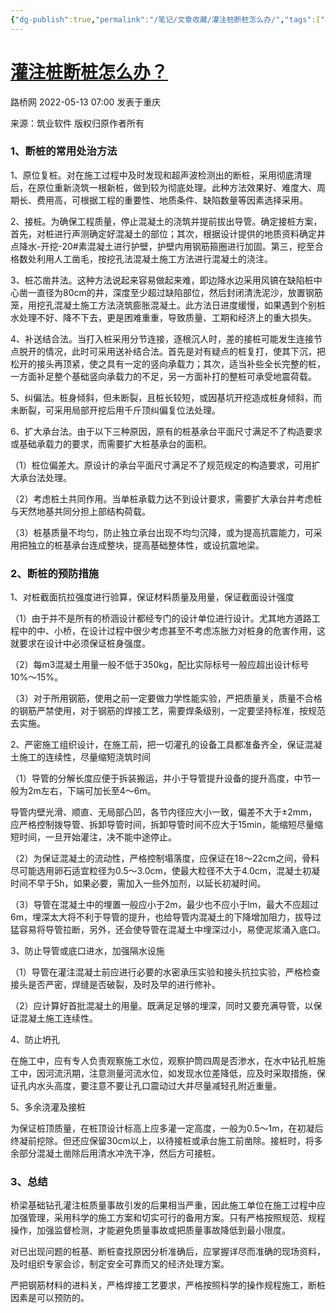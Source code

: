 ```yaml
---
{"dg-publish":true,"permalink":"/笔记/文章收藏/灌注桩断桩怎么办/","tags":["断桩 土木 钻孔灌注桩"],"noteIcon":"","created":"","updated":""}
---
```


# [灌注桩断桩怎么办？](https://mp.weixin.qq.com/s/UQpUeZ5qt1rRgVsQudL6-g)


路桥网 2022-05-13 07:00 发表于重庆

来源：筑业软件  版权归原作者所有

### 1、断桩的常用处治方法

1、原位复桩。对在施工过程中及时发现和超声波检测出的断桩，采用彻底清理后，在原位重新浇筑一根新桩，做到较为彻底处理。此种方法效果好、难度大、周期长、费用高，可根据工程的重要性、地质条件、缺陷数量等因素选择采用。

2、接桩。为确保工程质量，停止混凝土的浇筑并提前拔出导管。确定接桩方案，首先，对桩进行声测确定好混凝土的部位；其次，根据设计提供的地质资料确定井点降水-开挖-20#素混凝土进行护壁，护壁内用钢筋箍圈进行加固。第三，挖至合格数处利用人工凿毛，按挖孔法混凝土施工方法进行混凝土的浇注。

3、桩芯凿井法。这种方法说起来容易做起来难，即边降水边采用风镐在缺陷桩中心凿一直径为80cm的井，深度至少超过缺陷部位，然后封闭清洗泥沙，放置钢筋笼，用挖孔混凝土施工方法浇筑膨胀混凝土。此方法日进度缓慢，如果遇到个别桩水处理不好、降不下去，更是困难重重，导致质量、工期和经济上的重大损失。

4、补送结合法。当打入桩采用分节连接，逐根沉人时，差的接桩可能发生连接节点脱开的情况，此时可采用送补结合法。首先是对有疑点的桩复打，使其下沉，把松开的接头再顶紧，使之具有一定的竖向承载力；其次，适当补些全长完整的桩，一方面补足整个基础竖向承载力的不足，另一方面补打的整桩可承受地震荷载。

5、纠偏法。桩身倾斜，但未断裂，且桩长较短，或因基坑开挖造成桩身倾斜，而未断裂，可采用局部开挖后用千斤顶纠偏复位法处理。

6、扩大承台法。由于以下三种原因，原有的桩基承台平面尺寸满足不了构造要求或基础承载力的要求，而需要扩大桩基承台的面积。

（1）桩位偏差大。原设计的承台平面尺寸满足不了规范规定的构造要求，可用扩大承台法处理。

（2）考虑桩土共同作用。当单桩承载力达不到设计要求，需要扩大承台并考虑桩与天然地基共同分担上部结构荷载。

（3）桩基质量不均匀，防止独立承台出现不均匀沉降，或为提高抗震能力，可采用把独立的桩基承台连成整块，提高基础整体性，或设抗震地梁。

### 2、断桩的预防措施

1、对桩截面抗拉强度进行验算，保证材料质量及用量，保证截面设计强度

（1）由于并不是所有的桥涵设计都经专门的设计单位进行设计。尤其地方道路工程中的中、小桥，在设计过程中很少考虑甚至不考虑冻胀力对桩身的危害作用，这就要求在设计中必须保证桩身强度。

（2）每m3混凝土用量一般不低于350kg，配比实际标号一般应超出设计标号10%～15%。

（3）对于所用钢筋，使用之前一定要做力学性能实验，严把质量关，质量不合格的钢筋严禁使用，对于钢筋的焊接工艺，需要焊条级别，一定要坚持标准，按规范去实施。

2、严密施工组织设计，在施工前，把一切灌孔的设备工具都准备齐全，保证混凝土施工的连续性，尽量缩短浇筑时间

（1）导管的分解长度应便于拆装搬运，并小于导管提升设备的提升高度，中节一般为2m左右，下端可加长至4～6m。

导管内壁光滑、顺直、无局部凸凹，各节内径应大小一致，偏差不大于±2mm，应严格控制拨导管、拆卸导管时间，拆卸导管时间不应大于15min，能缩短尽量缩短时间，一旦开始灌注，决不能中途停止。

（2）为保证混凝土的流动性，严格控制塌落度，应保证在18～22cm之间，骨料尽可能选用卵石适宜粒径为0.5～3.0cm，使最大粒径不大于4.0cm，混凝土初凝时间不早于5h，如果必要，需加入一些外加剂，以延长初凝时间。

（3）导管在混凝土中的埋置一般应小于2m，最少也不应小于lm，最大不应超过6m，埋深太大将不利于导管的提升，也给导管内混凝土的下降增加阻力，拔导过猛容易将导管拉断，另外，还会使导管在混凝土中埋深过小，易使泥浆涌入底口。

3、防止导管或底口进水，加强隔水设施

（1）导管在灌注混凝土前应进行必要的水密承压实验和接头抗拉实验，严格检查接头是否严密，焊缝是否破裂，及时及早的进行修补。

（2）应计算好首批混凝土的用量。既满足足够的埋深，同时又要充满导管，以保证混凝土施工连续性。

4、防止坍孔

在施工中，应有专人负责观察施工水位，观察护筒四周是否渗水，在水中钻孔桩施工中，因河流汛期，注意测量河流水位，如发现水位差降低，应及时采取措施，保证孔内水头高度，要注意不要让孔口震动过大并尽量减轻孔附近重量。

5、多余浇灌及接桩

为保证桩顶质量，在桩顶设计标高上应多灌一定高度，一般为0.5～1m，在初凝后终凝前挖除。但还应保留30cm以上，以待接桩或承台施工前凿除。接桩时，将多余部分混凝土凿除后用清水冲洗干净，然后方可接桩。

### 3、总结

桥梁基础钻孔灌注桩质量事故引发的后果相当严重，因此施工单位在施工过程中应加强管理，采用科学的施工方案和切实可行的备用方案。只有严格按照规范、规程操作，加强监督检测，才能避免质量事故或把质量事故降低到最小限度。

对已出现问题的桩基、断桩查找原因分析准确后，应掌握详尽而准确的现场资料，及时组织专家会诊，制定安全可靠而又的经济处理方案。

严把钢筋材料的进料关，严格焊接工艺要求，严格按照科学的操作规程施工，断桩因素是可以预防的。

